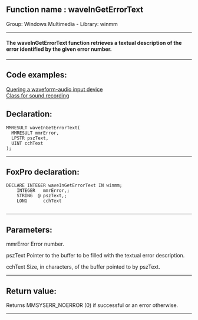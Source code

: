 
## Function name : waveInGetErrorText
Group: Windows Multimedia - Library: winmm    
***  


#### The waveInGetErrorText function retrieves a textual description of the error identified by the given error number.
***  


## Code examples:
[Quering a waveform-audio input device](../../samples/sample_366.md)  
[Class for sound recording](../../samples/sample_420.md)  

## Declaration:
```foxpro  
MMRESULT waveInGetErrorText(
  MMRESULT mmrError,
  LPSTR pszText,
  UINT cchText
);  
```  
***  


## FoxPro declaration:
```foxpro  
DECLARE INTEGER waveInGetErrorText IN winmm;
	INTEGER   mmrError,;
	STRING  @ pszText,;
	LONG      cchText
  
```  
***  


## Parameters:
mmrError 
Error number. 

pszText 
Pointer to the buffer to be filled with the textual error description. 

cchText 
Size, in characters, of the buffer pointed to by pszText.   
***  


## Return value:
Returns MMSYSERR_NOERROR (0) if successful or an error otherwise.  
***  

